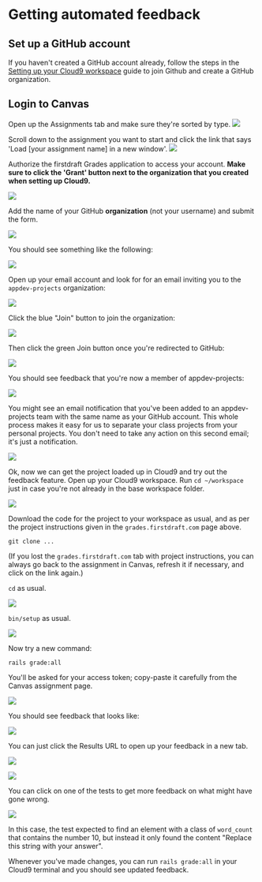 # Getting automated feedback

## Set up a GitHub account

If you haven't created a GitHub account already, follow the steps in the [Setting up your Cloud9 workspace](setting-up-your-cloud9-workspace.md) guide to join Github and create a GitHub organization.

## Login to Canvas

Open up the Assignments tab and make sure they're sorted by type. 
![](/assets/login-canvas.png)

Scroll down to the assignment you want to start and click the link that says 'Load [your assignment name] in a new window'. 
![](/assets/load-assignment.png)

Authorize the firstdraft Grades application to access your account. **Make sure to click the 'Grant' button next to the organization that you created when setting up Cloud9.**

![](/assets/authorize-first-draft.png)

Add the name of your GitHub **organization** (not your username) and submit the form.

![](/assets/add-github-org-name.png)

You should see something like the following:

![](/assets/grade-setup-instructions.png)

Open up your email account and look for for an email inviting you to the `appdev-projects` organization:

![](/assets/email-org-invite.png)

Click the blue "Join" button to join the organization:

![](/assets/email-join-org.png)

Then click the green Join button once you're redirected to GitHub:

![](/assets/github-join-org.png)

You should see feedback that you're now a member of appdev-projects:

![](/assets/github-joined-org-feedback.png)

You might see an email notification that you've been added to an appdev-projects team with the same name as your GitHub account. This whole process makes it easy for us to separate your class projects from your personal projects. You don't need to take any action on this second email; it's just a notification. 

![](/assets/github-team-added-notification.png)

Ok, now we can get the project loaded up in Cloud9 and try out the feedback feature. Open up your Cloud9 workspace. Run `cd ~/workspace` just in case you're not already in the base workspace folder. 

![](/assets/cd-workspace.png)

Download the code for the project to your workspace as usual, and as per the project instructions given in the `grades.firstdraft.com` page above.

```
git clone ...
```

(If you lost the `grades.firstdraft.com` tab with project instructions, you can always go back to the assignment in Canvas, refresh it if necessary, and click on the link again.)

`cd` as usual.

![](/assets/cd-into-project-folder.png)

`bin/setup` as usual.

![](/assets/bin-setup.png)

Now try a new command:

```
rails grade:all
```

You'll be asked for your access token; copy-paste it carefully from the Canvas assignment page.

![](/assets/rails-grade.png)

You should see feedback that looks like:

![](/assets/rails-grade-feedback.png)

You can just click the Results URL to open up your feedback in a new tab. 

![](/assets/rails-grade-click-url.png)

![](/assets/rails-grade-results.png)

You can click on one of the tests to get more feedback on what might have gone wrong.

![](/assets/rails-grade-results-details.png)

In this case, the test expected to find an element with a class of `word_count` that contains the number 10, but instead it only found the content "Replace this string with your answer". 

Whenever you've made changes, you can run `rails grade:all` in your Cloud9 terminal and you should see updated feedback. 
